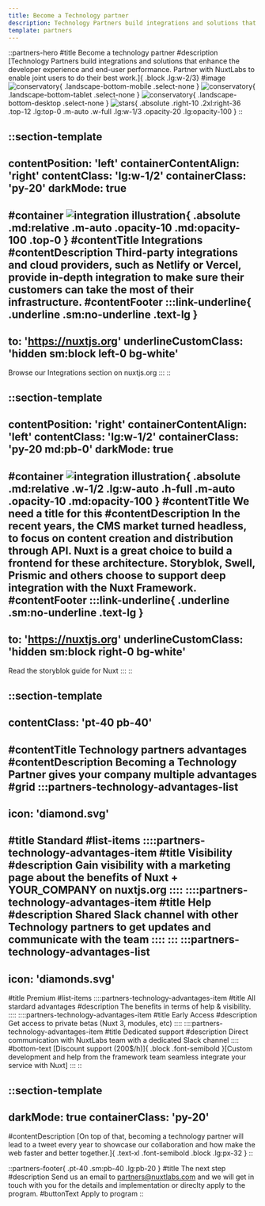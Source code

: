 ```yaml
---
title: Become a Technology partner
description: Technology Partners build integrations and solutions that enhance the developer experience and end-user performance. Partner with NuxtLabs to enable joint users to do their best work.
template: partners
---
```


::partners-hero
#title
Become a technology partner
#description
[Technology Partners build integrations and solutions that enhance the developer experience and end-user performance.
Partner with NuxtLabs to enable joint users to do their best work.]{ .block .lg:w-2/3}
#image
![conservatory](/img/partners/technology/conservatory-mobile.svg){ .landscape-bottom-mobile .select-none }
![conservatory](/img/partners/technology/conservatory-tablet.svg){ .landscape-bottom-tablet .select-none }
![conservatory](/img/partners/technology/conservatory.svg){ .landscape-bottom-desktop .select-none }
![stars](/img/partners/technology/stars.svg){ .absolute .right-10 .2xl:right-36 .top-12 .lg:top-0 .m-auto .w-full .lg:w-1/3 .opacity-20 .lg:opacity-100 }
::

<!-- Integrations section -->
::section-template
---
contentPosition: 'left'
containerContentAlign: 'right'
contentClass: 'lg:w-1/2'
containerClass: 'py-20'
darkMode: true
---
#container
![integration illustration](/img/partners/technology/integrations.svg){ .absolute .md:relative .m-auto .opacity-10 .md:opacity-100 .top-0 }
#contentTitle
Integrations
#contentDescription
Third-party integrations and cloud providers, such as Netlify or Vercel, provide in-depth integration to make sure their customers can take the most of their infrastructure.
#contentFooter
  :::link-underline{ .underline .sm:no-underline .text-lg }
  ---
  to: 'https://nuxtjs.org'
  underlineCustomClass: 'hidden sm:block left-0 bg-white'
  ---
  Browse our Integrations section on nuxtjs.org
  :::
::
<!-- Square section -->
::section-template
---
contentPosition: 'right'
containerContentAlign: 'left'
contentClass: 'lg:w-1/2'
containerClass: 'py-20 md:pb-0'
darkMode: true
---
#container
![integration illustration](/img/partners/technology/crop-white.svg){ .absolute .md:relative .w-1/2 .lg:w-auto .h-full .m-auto .opacity-10 .md:opacity-100 }
#contentTitle
We need a title for this
#contentDescription
In the recent years, the CMS market turned headless, to focus on content creation and distribution through API. Nuxt is a great choice to build a frontend for these architecture. Storyblok, Swell, Prismic and others choose to support deep integration with the Nuxt Framework.
#contentFooter
  :::link-underline{ .underline .sm:no-underline .text-lg }
  ---
  to: 'https://nuxtjs.org'
  underlineCustomClass: 'hidden sm:block right-0 bg-white'
  ---
  Read the storyblok guide for Nuxt
  :::
::

<!-- Advantages section -->
::section-template
---
contentClass: 'pt-40 pb-40'
---
#contentTitle
Technology partners advantages
#contentDescription
Becoming a Technology Partner gives your company multiple advantages
#grid
  :::partners-technology-advantages-list
  ---
  icon: 'diamond.svg'
  ---
  #title
  Standard
  #list-items
    ::::partners-technology-advantages-item
    #title
    Visibility
    #description
    Gain visibility with a marketing page about the benefits of Nuxt + YOUR_COMPANY on nuxtjs.org
    ::::
    ::::partners-technology-advantages-item
    #title
    Help
    #description
    Shared Slack channel with other Technology partners to get updates and communicate with the team
    ::::
  :::
  :::partners-technology-advantages-list
  ---
  icon: 'diamonds.svg'
  ---
  #title
  Premium
  #list-items
    ::::partners-technology-advantages-item
    #title
    All stardard advantages
    #description
    The benefits in terms of help & visibility.
    ::::
    ::::partners-technology-advantages-item
    #title
    Early Access
    #description
    Get access to private betas (Nuxt 3, modules, etc)
    ::::
    ::::partners-technology-advantages-item
    #title
    Dedicated support
    #description
    Direct communication with NuxtLabs team with a dedicated Slack channel
    ::::
  #bottom-text
  [Discount support (200$/h)]{ .block .font-semibold }[Custom development and help from the framework team seamless integrate your service with Nuxt]
  :::
::

<!-- Description section -->
::section-template
---
darkMode: true
containerClass: 'py-20'
---
#contentDescription
[On top of that, becoming a technology partner will lead to a tweet every year to showcase our collaboration and how make the web faster and better together.]{ .text-xl .font-semibold .block .lg:px-32 }
::

<!-- apply to program -->
::partners-footer{ .pt-40 .sm:pb-40 .lg:pb-20 }
#title
The next step
#description
Send us an email to partners@nuxtlabs.com and we will get in touch with you for the details and implementation or direclty apply to the program.
#buttonText
Apply to program
::
